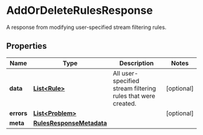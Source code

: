 

# AddOrDeleteRulesResponse

A response from modifying user-specified stream filtering rules.

## Properties

| Name | Type | Description | Notes |
|------------ | ------------- | ------------- | -------------|
|**data** | [**List&lt;Rule&gt;**](Rule.md) | All user-specified stream filtering rules that were created. |  [optional] |
|**errors** | [**List&lt;Problem&gt;**](Problem.md) |  |  [optional] |
|**meta** | [**RulesResponseMetadata**](RulesResponseMetadata.md) |  |  |



